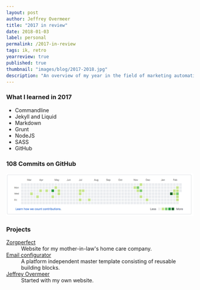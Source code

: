 ```yaml
---
layout: post
author: Jeffrey Overmeer
title: "2017 in review"
date: 2018-01-03
label: personal
permalink: /2017-in-review
tags: ik, retro
yearreview: true
published: true
thumbnail: "images/blog/2017-2018.jpg"
description: "An overview of my year in the field of marketing automation, web, and e-mail development. A great year in which I learned a lot and in my opinion also achieved a lot."
---
```

### What I learned in 2017
- Commandline
- Jekyll and Liquid
- Markdown
- Grunt
- NodeJS
- SASS
- GitHub

### 108 Commits on GitHub
![alt text](/images/blog/commits_2017.png "Commits in 2017")

### Projects
<dl>
            
   <dt><a href="http://www.zorgperfect.nl" target="_BLANK"> Zorgperfect </a> </dt>
            
   <dd>Website for my mother-in-law's home care company.
            
   </dd>
         
   <dt><a href="http://www.dm-interface.nl" target="_BLANK"> Email configurator </a> </dt>
         
   <dd>A platform independent master template consisting of reusable building blocks.
         
   </dd>
      
   <dt><a href="https://www.jeffreyovermeer.com" target="_BLANK"> Jeffrey Overmeer </a> </dt>
      
   <dd>Started with my own website. </dd>
</dl>